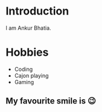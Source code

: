 # Introduction

I am Ankur Bhatia.


# Hobbies
  - Coding
  - Cajon playing
  - Gaming

## My favourite smile is :wink:
